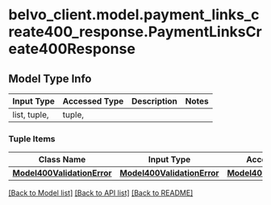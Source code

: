 # belvo_client.model.payment_links_create400_response.PaymentLinksCreate400Response

## Model Type Info
Input Type | Accessed Type | Description | Notes
------------ | ------------- | ------------- | -------------
list, tuple,  | tuple,  |  | 

### Tuple Items
Class Name | Input Type | Accessed Type | Description | Notes
------------- | ------------- | ------------- | ------------- | -------------
[**Model400ValidationError**](Model400ValidationError.md) | [**Model400ValidationError**](Model400ValidationError.md) | [**Model400ValidationError**](Model400ValidationError.md) |  | 

[[Back to Model list]](../../README.md#documentation-for-models) [[Back to API list]](../../README.md#documentation-for-api-endpoints) [[Back to README]](../../README.md)

